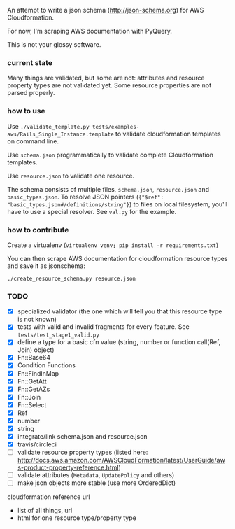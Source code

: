 An attempt to write a json schema (http://json-schema.org) for AWS Cloudformation.

For now, I'm scraping AWS documentation with PyQuery.

This is not your glossy software.

### current state
Many things are validated, but some are not: attributes and resource property types are not validated yet.
Some resource properties are not parsed properly.

### how to use
Use `./validate_template.py tests/examples-aws/Rails_Single_Instance.template` to validate cloudformation templates on command line.

Use `schema.json` programmatically to validate complete Cloudformation templates.

Use `resource.json` to validate one resource.

The schema consists of multiple files, `schema.json`, `resource.json` and `basic_types.json`. To resolve JSON pointers (`{"$ref": "basic_types.json#/definitions/string"}`) to files on local filesystem, you'll have to use a special resolver. See `val.py` for the example.

### how to contribute
Create a virtualenv (`virtualenv venv; pip install -r requirements.txt`)

You can then scrape AWS documentation for cloudformation resource types and save it as jsonschema:

```
./create_resource_schema.py resource.json
```

### TODO
 - [x] specialized validator (the one which will tell you that this resource type is not known)
 - [x] tests with valid and invalid fragments for every feature. See `tests/test_stage1_valid.py`
 - [x] define a type for a basic cfn value (string, number or function call(Ref, Join) object)
  - [x] Fn::Base64
  - [x] Condition Functions
  - [x] Fn::FindInMap
  - [x] Fn::GetAtt
  - [x] Fn::GetAZs
  - [x] Fn::Join
  - [x] Fn::Select
  - [x] Ref
  - [x] number
  - [x] string
 - [x] integrate/link schema.json and resource.json
 - [x] travis/circleci
 - [ ] validate resource property types (listed here: http://docs.aws.amazon.com/AWSCloudFormation/latest/UserGuide/aws-product-property-reference.html)
 - [ ] validate attributes (`Metadata`, `UpdatePolicy` and others)
 - [ ] make json objects more stable (use more OrderedDict)

cloudformation reference url
 - list of all things, url
 - html for one resource type/property type
